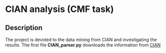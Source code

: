 # CIAN analysis (CMF task)
## Description
The project is devoted to the data mining from CIAN and investigating the results. The first file **CIAN_parser.py** downloads the information from [CIAN](http://www.cian.ru)

